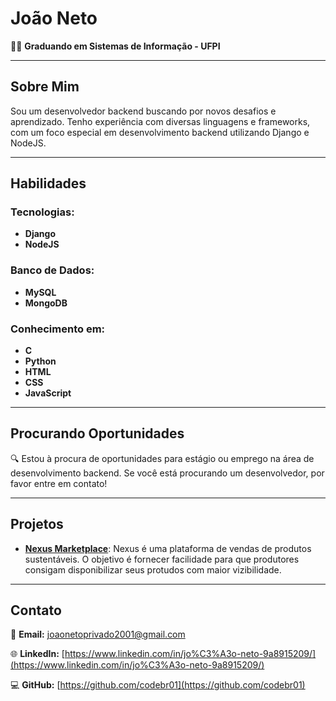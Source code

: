 # João Neto

👨‍🎓 **Graduando em Sistemas de Informação - UFPI**

---

## Sobre Mim

Sou um desenvolvedor backend buscando por novos desafios e aprendizado. Tenho experiência com diversas linguagens e frameworks, com um foco especial em desenvolvimento backend utilizando Django e NodeJS.

---

## Habilidades

### Tecnologias:

- **Django**
- **NodeJS**

### Banco de Dados:

- **MySQL**
- **MongoDB**

### Conhecimento em:

- **C**
- **Python**
- **HTML**
- **CSS**
- **JavaScript**

---

## Procurando Oportunidades

🔍 Estou à procura de oportunidades para estágio ou emprego na área de desenvolvimento backend. Se você está procurando um desenvolvedor, por favor entre em contato!

---

## Projetos

- **[Nexus Marketplace](https://github.com/codebr01/marketplace-nexus)**: Nexus é uma plataforma de vendas de produtos sustentáveis. O objetivo é fornecer facilidade para que produtores consigam disponibilizar seus protudos com maior vizibilidade.

---

## Contato

📧 **Email:** [joaonetoprivado2001@gmail.com](joaonetoprivado2001@gmail.com)

🌐 **LinkedIn:** [https://www.linkedin.com/in/jo%C3%A3o-neto-9a8915209/](https://www.linkedin.com/in/jo%C3%A3o-neto-9a8915209/)

💻 **GitHub:** [https://github.com/codebr01](https://github.com/codebr01)
